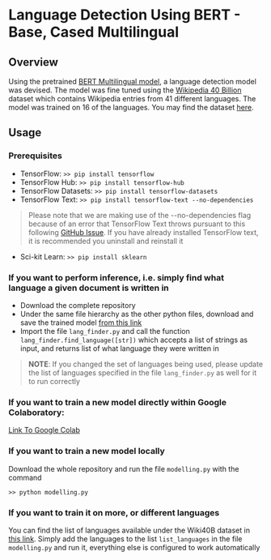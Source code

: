 # Language Detection Using BERT - Base, Cased Multilingual

## Overview
Using the pretrained [BERT Multilingual model](https://tfhub.dev/tensorflow/bert_multi_cased_L-12_H-768_A-12/4), a language detection model was devised. The model was fine tuned using the [Wikipedia 40 Billion](https://research.google/pubs/pub49029/) dataset which contains Wikipedia entries from 41 different languages. The model was trained on 16 of the languages. You may find the dataset [here](https://www.tensorflow.org/datasets/catalog/wiki40b).

## Usage

### Prerequisites
* TensorFlow: ```>> pip install tensorflow```
* TensorFlow Hub: ```>> pip install tensorflow-hub```
* TensorFlow Datasets: ```>> pip install tensorflow-datasets```
* TensorFlow Text: ```>> pip install tensorflow-text --no-dependencies ```

> Please note that we are making use of the --no-dependencies flag because of an error that TensorFlow Text throws pursuant to this following [GitHub Issue](https://github.com/tensorflow/text/issues/200). If you have already installed TensorFlow text, it is recommended you uninstall and reinstall it

* Sci-kit Learn: ```>> pip install sklearn```

### If you want to perform inference, i.e. simply find what language a given document is written in

* Download the complete repository
* Under the same file hierarchy as the other python files, download and save the trained model [from this link](https://drive.google.com/drive/folders/1iqByvdbmDkUj-CX8QiVm3IfFLbvuyhvO?usp=sharing)
* Import the file ```lang_finder.py``` and call the function ```lang_finder.find_language([str])``` which accepts a list of strings as input, and returns list of what language they were written in

> **NOTE**: If you changed the set of languages being used, please update the list of languages specified in the file ```lang_finder.py``` as well for it to run correctly

### If you want to train a new model directly within Google Colaboratory:

[Link To Google Colab](https://colab.research.google.com/drive/1kvbc9xU0FLxj6jRn70rzmF6iMn4iOFGY?usp=sharing)

### If you want to train a new model locally

Download the whole repository and run the file ```modelling.py``` with the command
```python3
>> python modelling.py
```

### If you want to train it on more, or different languages

You can find the list of languages available under the Wiki40B dataset in [this link](https://www.tensorflow.org/datasets/catalog/wiki40b). Simply add the languages to the list ```list_languages``` in the file ```modelling.py``` and run it, everything else is configured to work automatically
